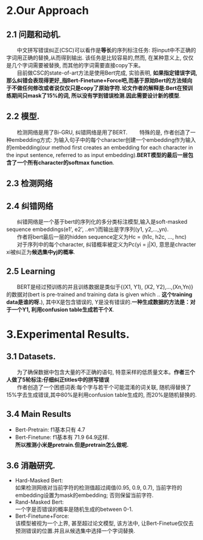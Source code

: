 # 2.Our Approach
## 2.1 问题和动机.  
&emsp;&emsp;中文拼写错误纠正(CSC)可以看作是**等长**的序列标注任务: 将input中不正确的字词用正确的替换,从而得到输出. 该任务是比较容易的,然而, 在某种意义上, 仅仅是几个字词需要被替换, 而其他的字词需要直接copy下来。  
&emsp;&emsp;目前做CSC的state-of-art方法是使用Bert完成, 实验表明, **如果指定错误字词,那么纠错会表现得更好_指Bert-Finetune+Force吧,而基于原始Bert的方法倾向于不做任何修改或者说仅仅只是copy了原始字符.论文作者的解释是:Bert在预训练期间只mask了15%的词, 所以没有学到错误检测.因此需要设计新的模型**.
## 2.2 模型.
&emsp;&emsp;检测网络是用了Bi-GRU, 纠错网络是用了BERT.
&emsp;&emsp;特殊的是, 作者创造了一种embedding方式: 为输入句子中的每个character创建一个embedding作为输入的embedding(our method first creates an embedding for each character in the input sentence, referred to as input embedding).**BERT模型的最后一层包含了一个所有character的softmax function**.
## 2.3 检测网络
## 2.4 纠错网络
&emsp;&emsp;纠错网络是一个基于bert的序列化的多分类标注模型,输入是soft-masked sequence embeddings(e1', e2', ..en')而输出是字序列(y1, y2,...,yn).  
&emsp;&emsp;作者将bert最后一层的hidden sequence定义为Hc = (h1c, h2c, ..., hnc)  
&emsp;&emsp;对于序列中的每个character, 纠错概率被定义为Pc(yi = j|X), 意思是chracter xi被纠正为**候选集中yj的概率**.  
## 2.5 Learning
&emsp;&emsp;BERT是经过预训练的并且训练数据是类似于{(X1, Y1), (X2, Y2),...,(Xn,Yn)}的数据对(bert is pre-trained and training data is given which .. **这个training data是谁的呀.**), 其中X是包含错误的, Y是没有错误的.**一种生成数据的方法是：对于一个Y1, 利用confusion table生成若干个X**.  

# 3.Experimental Results.
## 3.1 Datasets.
&emsp;&emsp;为了确保数据中包含大量的不正确的语句, 特意采样的低质量文本。**作者三个人做了5轮标注:仔细纠正titles中的拼写错误**  
&emsp;&emsp;作者创造了一个困惑词表:每个字与若干个可能混淆的词关联, 随机得替换了15%字去生成错误,其中80%是利用confusion table生成的, 而20%是随机替换的.  

## 3.4 Main Results
- Bert-Pretrain: f1基本只有 4.7  
- Bert-Finetune: f1基本有 71.9 64.9这样.  
**所以推测小米是pretrain.但是pretrain怎么做呢.**
## 3.6 消融研究.
- Hard-Masked Bert:  
如果检测网络对当前字符的检测值超过阈值(0.95, 0.9, 0.7), 当前字符的embedding设置为mask的embedding; 否则保留当前字符. 
- Rand-Masked Bert:  
一个字是否错误的概率是随机生成的between 0-1.  
- Bert-Finetune+Force:  
该模型被视为一个上界, 甚至超过论文模型, 该方法中, 让Bert-Finetue仅仅去预测错误的位置.并且从候选集中选择一个字词替换. 
